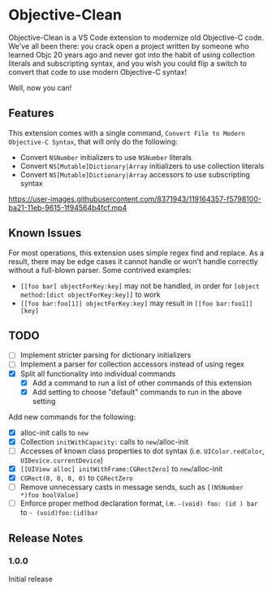 # Objective-Clean

Objective-Clean is a VS Code extension to modernize old Objective-C code. We've all been there: you crack open a project written by someone who learned Objc 20 years ago and never got into the habit of using collection literals and subscripting syntax, and you wish you could flip a switch to convert that code to use modern Objective-C syntax!

Well, now you can!

## Features

This extension comes with a single command, `Convert File to Modern Objective-C Syntax`, that will only do the following:

- Convert `NSNumber` initializers to use `NSNumber` literals
- Convert `NS[Mutable]Dictionary|Array` initializers to use collection literals
- Convert `NS[Mutable]Dictionary|Array` accessors to use subscripting syntax

https://user-images.githubusercontent.com/8371943/119164357-f5798100-ba21-11eb-9615-1f94564b4fcf.mp4

## Known Issues

For most operations, this extension uses simple regex find and replace. As a result, there may be edge cases it cannot handle or won't handle correctly without a full-blown parser. Some contrived examples:

- `[[foo bar] objectForKey:key]` may not be handled, in order for `[object method:[dict objectForKey:key]]` to work
- `[[foo bar:foo[1]] objectForKey:key]` may result in `[[foo bar:foo1]][key]`

## TODO

- [ ] Implement stricter parsing for dictionary initializers
- [ ] Implement a parser for collection accessors instead of using regex
- [x] Split all functionality into individual commands
  - [x] Add a command to run a list of other commands of this extension
  - [x] Add setting to choose "default" commands to run in the above setting

Add new commands for the following:
- [x] alloc-init calls to `new`
- [x] Collection `initWithCapacity:` calls to `new`/alloc-init
- [ ] Accesses of known class properties to dot syntax (i.e. `UIColor.redColor`, `UIDevice.currentDevice`)
- [x] `[[UIView alloc] initWithFrame:CGRectZero]` to `new`/alloc-init
- [x] `CGRect(0, 0, 0, 0)` to `CGRectZero`
- [ ] Remove unnecessary casts in message sends, such as `[(NSNumber *)foo boolValue]`
- [ ] Enforce proper method declaration format, i.e. `-(void) foo: (id ) bar` to `- (void)foo:(id)bar`

## Release Notes

### 1.0.0

Initial release
